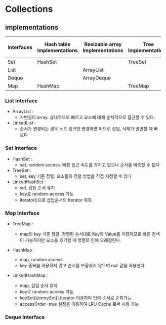 # Collections

## implementations

| Interfaces | Hash table Implementations | Resizable array Implementations | Tree Implementations | Linked list Implementations | Hash table + Linked list Implementations |
| --- | --- | --- | --- | --- | --- |
| Set   | HashSet | | TreeSet | | LinkedHashSet |
| List  | | ArrayList | | LinkedList | |
| Deque | | ArrayDeque | | LinkedList | |
| Map   | HashMap | | TreeMap | | LinkedHashMap |

### List Interface

- ArrayList :
  - 가변길이 array. 상대적으로 빠르고 요소에 대해 순차적으로 접근할 수 있다.
- LinkedList :
  - 순서가 변경되는 경우 노드 링크만 변경하면 되므로 삽입, 삭제가 빈번할 때 빠르다

### Set Interface

- HashSet :
  - set, random access. 빠른 접근 속도를 가지고 있으나 순서를 예측할 수 없다
- TreeSet :
  - set, key 기준 정렬. 요소들의 정렬 방법을 직접 지정할 수 있다
- LinkedHashSet :
  - set, 삽입 순서 유지
  - key로 random-access 가능
  - iterator()으로 삽입순서의 Iterator 획득

### Map Interface

- TreeMap :
  - map의 key 기준 정렬. 정렬된 순서대로 Key와 Value를 저장하므로 빠른 검색이 가능하지만 요소를 추가할 때 정렬로 인해 오래걸린다.

- HashMap :
  - map, random access.
  - key 중복을 허용하지 않고 순서를 보장하지 않으며 null 값을 허용한다

- LinkedHashMap :
  - map, 삽입 순서 유지
  - key로 random-access 가능
  - keySet()/entrySet().iterator 이용하여 입력 순서로 순회가능
  - accessOrder=true 설정을 이용하여 LRU Cache 로써 사용 가능

### Deque Interface